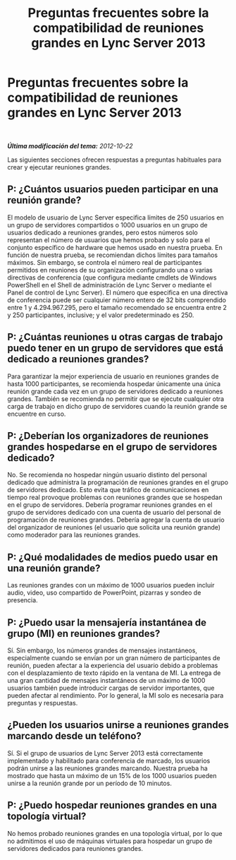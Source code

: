 ﻿---
title: "Preguntas frecuentes sobre la compatibilidad de reuniones grandes en Lync Server 2013"
TOCTitle: "FAQ sur la prise en charge des grandes réunions Lync Server 2013"
ms:assetid: 34b4fb6a-e35c-47e8-8ab1-f8331741fed2
ms:mtpsurl: https://technet.microsoft.com/es-es/library/JJ204804(v=OCS.15)
ms:contentKeyID: 48274895
ms.date: 01/07/2017
mtps_version: v=OCS.15
ms.translationtype: HT
---

# Preguntas frecuentes sobre la compatibilidad de reuniones grandes en Lync Server 2013

 

_**Última modificación del tema:** 2012-10-22_

Las siguientes secciones ofrecen respuestas a preguntas habituales para crear y ejecutar reuniones grandes.

## P: ¿Cuántos usuarios pueden participar en una reunión grande?

El modelo de usuario de Lync Server especifica límites de 250 usuarios en un grupo de servidores compartidos o 1000 usuarios en un grupo de usuarios dedicado a reuniones grandes, pero estos números solo representan el número de usuarios que hemos probado y solo para el conjunto específico de hardware que hemos usado en nuestra prueba. En función de nuestra prueba, se recomiendan dichos límites para tamaños máximos. Sin embargo, se controla el número real de participantes permitidos en reuniones de su organización configurando una o varias directivas de conferencia (que configura mediante cmdlets de Windows PowerShell en el Shell de administración de Lync Server o mediante el Panel de control de Lync Server). El número que especifica en una directiva de conferencia puede ser cualquier número entero de 32 bits comprendido entre 1 y 4.294.967.295, pero el tamaño recomendado se encuentra entre 2 y 250 participantes, inclusive; y el valor predeterminado es 250.

## P: ¿Cuántas reuniones u otras cargas de trabajo puedo tener en un grupo de servidores que está dedicado a reuniones grandes?

Para garantizar la mejor experiencia de usuario en reuniones grandes de hasta 1000 participantes, se recomienda hospedar únicamente una única reunión grande cada vez en un grupo de servidores dedicado a reuniones grandes. También se recomienda no permitir que se ejecute cualquier otra carga de trabajo en dicho grupo de servidores cuando la reunión grande se encuentre en curso.

## P: ¿Deberían los organizadores de reuniones grandes hospedarse en el grupo de servidores dedicado?

No. Se recomienda no hospedar ningún usuario distinto del personal dedicado que administra la programación de reuniones grandes en el grupo de servidores dedicado. Esto evita que tráfico de comunicaciones en tiempo real provoque problemas con reuniones grandes que se hospedan en el grupo de servidores. Debería programar reuniones grandes en el grupo de servidores dedicado con una cuenta de usuario del personal de programación de reuniones grandes. Debería agregar la cuenta de usuario del organizador de reuniones (el usuario que solicita una reunión grande) como moderador para las reuniones grandes.

## P: ¿Qué modalidades de medios puedo usar en una reunión grande?

Las reuniones grandes con un máximo de 1000 usuarios pueden incluir audio, video, uso compartido de PowerPoint, pizarras y sondeo de presencia.

## P: ¿Puedo usar la mensajería instantánea de grupo (MI) en reuniones grandes?

Sí. Sin embargo, los números grandes de mensajes instantáneos, especialmente cuando se envían por un gran número de participantes de reunión, pueden afectar a la experiencia del usuario debido a problemas con el desplazamiento de texto rápido en la ventana de MI. La entrega de una gran cantidad de mensajes instantáneos de un máximo de 1000 usuarios también puede introducir cargas de servidor importantes, que pueden afectar al rendimiento. Por lo general, la MI solo es necesaria para preguntas y respuestas.

## ¿Pueden los usuarios unirse a reuniones grandes marcando desde un teléfono?

Sí. Si el grupo de usuarios de Lync Server 2013 está correctamente implementado y habilitado para conferencia de marcado, los usuarios podrán unirse a las reuniones grandes marcando. Nuestra prueba ha mostrado que hasta un máximo de un 15% de los 1000 usuarios pueden unirse a la reunión grande por un período de 10 minutos.

## P: ¿Puedo hospedar reuniones grandes en una topología virtual?

No hemos probado reuniones grandes en una topología virtual, por lo que no admitimos el uso de máquinas virtuales para hospedar un grupo de servidores dedicados para reuniones grandes.

